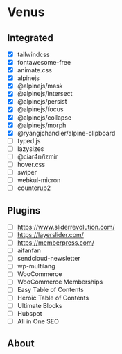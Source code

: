 # Venus

## Integrated

- [x] tailwindcss
- [x] fontawesome-free
- [x] animate.css
- [x] alpinejs
- [x] @alpinejs/mask
- [x] @alpinejs/intersect
- [x] @alpinejs/persist
- [x] @alpinejs/focus
- [x] @alpinejs/collapse
- [x] @alpinejs/morph
- [x] @ryangjchandler/alpine-clipboard
- [ ] typed.js
- [ ] lazysizes
- [ ] @ciar4n/izmir
- [ ] hover.css
- [ ] swiper
- [ ] webkul-micron
- [ ] counterup2

## Plugins

- [ ] https://www.sliderrevolution.com/
- [ ] https://layerslider.com/
- [ ] https://memberpress.com/
- [ ] aifanfan
- [ ] sendcloud-newsletter
- [ ] wp-multilang
- [ ] WooCommerce
- [ ] WooCommerce Memberships
- [ ] Easy Table of Contents
- [ ] Heroic Table of Contents
- [ ] Ultimate Blocks
- [ ] Hubspot
- [ ] All in One SEO

## About
